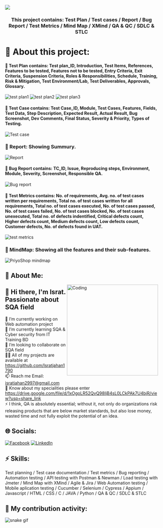 
![](https://images.thedailystar.net/sites/default/files/feature/images/priyoshop-logo-transparent-bg-for-white-bg.png)

<h3 align="center">This project contains: Test Plan / Test cases / Report / Bug Report / Test Metrics / Mind Map / XMind / QA & QC / SDLC & STLC</h3>

# 💫 About this project:
#### 💫 Test Plan contains: Test plan_ID, Introduction, Test Items, References, Features to be tested, Features not to be tested, Entry Criteria, Exit Criteria, Suspension Criteria, Roles & Responsibilities, Schedule, Training, Risk & Mitigation, Test Environment/Lab, Test Deliverables, Approvals, Glossary.
![test plan1](https://user-images.githubusercontent.com/112747904/199232022-918c6d39-ed12-467b-8133-8d8df44ef513.PNG)
![test plan2](https://user-images.githubusercontent.com/112747904/199230832-a521fac8-8645-4133-a0a6-4375df9a83bc.PNG)
![test plan3](https://user-images.githubusercontent.com/112747904/199230847-93248871-2bbf-4922-9ad4-4c1737dd9632.PNG)


#### 💫 Test Case contains: Test Case_ID, Module, Test Cases, Features, Fields, Test Data, Step Description, Expected Result, Actual Result, Bug Screenshot, Dev Comments, Final Status, Severity & Priority, Types of Testing.
![Test case](https://user-images.githubusercontent.com/112747904/199229466-dbd7f1ed-ab5b-4a43-b744-f3ef5eaca31a.PNG)
 
 
### 💫 Report: Showing Summury.

![Report](https://user-images.githubusercontent.com/112747904/202728003-cb9e0896-c808-4cd3-8a90-f9a99690980a.PNG)


#### 💫 Bug Report contains: TC_ID, Issue, Reproducing steps, Environment, Module, Severity, Screenshot, Responsible QA.
![Bug report](https://user-images.githubusercontent.com/112747904/199230151-ac302815-3041-4719-ba44-3d53d9500e06.PNG)


#### 💫 Test Metrics contains: No. of requirements, Avg. no. of test cases written per requirements, Total no. of test cases written for all requirements, Total no. of test cases executed, No. of test cases passed, No. of test cases failed, No. of test cases blocked, No. of test cases unexecuted, Total no. of defects indentified, Critical defects count, Higher defects count, Medium defects count, Low defects count, Customer defects, No. of defects found in UAT.
![test metrics](https://user-images.githubusercontent.com/112747904/199230126-f796b91b-6014-4828-a5e4-29fd6d880285.PNG)


### 💫 MindMap: Showing all the features and their sub-features.
![PriyoShop mindmap](https://user-images.githubusercontent.com/112747904/199227997-39b5525c-0dd0-4335-a35f-88554bc9ad81.png)



## 💫 About Me:
<img align="right" alt="Coding" width="300" src="https://i.imgur.com/tN5CW8d.gif">

## 👋 Hi there, I'm Israt. Passionate about SQA field
🔭 I’m currently working on Web automation project<br>🌱 I’m currently learning SQA & Cyber security from IT Training BD<br>👯 I’m looking to collaborate on SQA field<br>👨‍💻 All of my projects are available at https://github.com/Isratjahan1790<br>📫 Reach me Email: isratjahan2997@gmail.com<br>📄 Know about my specialities please enter https://drive.google.com/file/d/1xOgoLR52QvQ98IjB4sL0LCkPAk7U4bjR/view?usp=share_link<br>⚡ I think, QA is absolutely essential; without it, not only do organizations risk releasing products that are below market standards, but also lose money, wasted time and not fully exploit the potential of an idea.


## 🌐 Socials:
[![Facebook](https://img.shields.io/badge/Facebook-%231877F2.svg?logo=Facebook&logoColor=white)](https://facebook.com/ishratjahan.1790) 
[![LinkedIn](https://img.shields.io/badge/LinkedIn-%230077B5.svg?logo=linkedin&logoColor=white)](https://linkedin.com/in/israt-jahan1790) 

## ⚡ Skills:
Test planning / Test case documentation / Test metrics / Bug reporting / Automation testing / API testing with Postman & Newman / Load testing with Jmeter / Mind Map with XMind / Agile & Jira /  Web Automation testing / Mobile aplication testing / Cucumber / Selenium / Cypress / Appium / Javascript /  HTML / CSS / C / JAVA / Python / QA & QC / SDLC & STLC
## 🔭 My contribution activity:
![snake gif](https://github.com/Isratjahan1790/Isratjahan1790/blob/output/github-contribution-grid-snake.gif)
